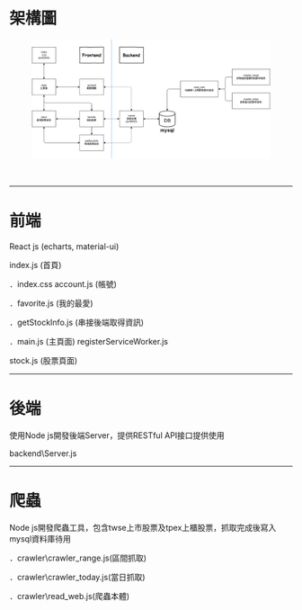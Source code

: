 <div class="col-xs-12">
    <h1>
        <b>架構圖</b>
        <br>
    </h1>
    <figure>
        <a href="https://github.com/PJhunag/MyFirstNodeJs/blob/master/structure.png">
            <img data-no-retina="true" src="https://raw.githubusercontent.com/PJhunag/MyFirstNodeJs/master/structure.png"
                alt="Projects 01 00@2x 9a5a97084c8e268ae3725d8e03654d1815ae2eb597b59c292ae4d0beffa7b703" data-uploader-id="4"
                data-state="empty" style="border-radius: 0px;">
        </a>
        <figcaption>
            <p>
                <br>
            </p>
        </figcaption>
    </figure>
</div>

<div class="col-sm-12">
    <div class="row" data-original-title="" title="">
        <div class="col-sm-4 item">
            <hr>
            <h1>前端
                <br>
            </h1>
            <p>React js (echarts, material-ui) </p>
            <p>index.js (首頁)
                <br>
            </p>
            <p>．index.css account.js (帳號)
                <br>
            </p>
            <p>．favorite.js (我的最愛)
                <br>
            </p>
            <p>．getStockInfo.js (串接後端取得資訊)
                <br>
            </p>
            <p>．main.js (主頁面) registerServiceWorker.js
                <br>
            </p>
            <p>stock.js (股票頁面)</p>
        </div>
        <div class="col-sm-4 item">
            <hr>
            <h1>後端
                <br>
            </h1>
            <p>使用Node js開發後端Server，提供RESTful API接口提供使用</p>
            <p>backend\Server.js
                <br>
            </p>
        </div>
        <div class="col-sm-4 item">
            <hr>
            <h1>爬蟲
                <br>
            </h1>
            <p>Node js開發爬蟲工具，包含twse上市股票及tpex上櫃股票，抓取完成後寫入mysql資料庫待用</p>
            <p>．crawler\crawler_range.js(區間抓取)</p>
            <p>．crawler\crawler_today.js(當日抓取)</p>
            <p>．crawler\read_web.js(爬蟲本體)</p>
        </div>
    </div>
</div>
